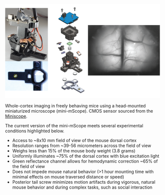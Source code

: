 <p align="center">
  <img width="800" src="img/Main page mesoscope image.png">
</p>

Whole-cortex imaging in freely behaving mice using a head-mounted miniaturized microscope (mini-mScope). CMOS sensor sourced from the [Miniscope](https://github.com/Aharoni-Lab/Miniscope-v4/wiki).

The current version of the mini-mScope meets several experimental conditions highlighted below.

* Access to ~8x10 mm field of view of the mouse dorsal cortex
* Resolution ranges from ~39-56 micrometers across the field of view
* Weighs less than 15% of the mouse body weight (3.8 grams)
* Uniformly illuminates ~75% of the dorsal cortex with blue excitation light
* Green reflectance channel allows for hemodynamic correction ~65% of the field of view
* Does not impede mouse natural behavior (>1 hour mounting time with minimal effects on mouse traversed distance or speed)
* Posterior tail screw minimizes motion artifacts during vigorous, natural mouse behavior and during complex tasks, such as social interaction

